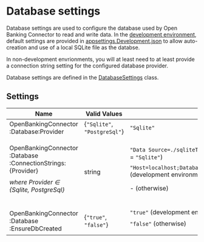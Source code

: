 # Database settings

Database settings are used to configure the database used by Open Banking Connector to read and write data. In the [development environment](./README.md#environment-selection), default settings are provided in [appsettings.Development.json](../../src/OpenBanking.WebApp.Connector/appsettings.Development.json) to allow auto-creation and use of a local SQLite file as the databse.

In non-development envrionments, you will at least need to at least provide a connection string setting for the configured database provider.

Database settings are defined in the [DatabaseSettings](../../src/OpenBanking.Library.Connector/Models/Configuration/DatabaseSettings.cs#L16) class.

## Settings

Name | Valid Values | Default Value(s) | Description
--- | --- | --- | ---
OpenBankingConnector<wbr/>:Database<wbr/>:Provider | {`"Sqlite"`, `"PostgreSql"`} | `"Sqlite"` | Determines which database provider Open Banking Connector uses.
OpenBankingConnector<wbr/>:Database<wbr/>:ConnectionStrings:{Provider} <p style="margin-top: 10px;"> *where Provider ∈ {Sqlite, PostgreSql}*  </p> | string | `"Data Source=./sqliteTestDb.db"` (development environment and Provider = `"Sqlite"`) <p style="margin-top: 10px;"> `"Host=localhost;Database=test;Username=postgres;Password=placeholder"` (development environment and Provider = `"PostgreSql"`) <p style="margin-top: 10px;"> - (otherwise) | Connection strings for each database provider. Open Banking Connector only reads the one for the provider specified by OpenBankingConnector:Database:Provider. The BankTests project, however, may use multiple connection strings to test with multiple databases. A list of connection string parameters for provider `PostgreSql` is given [here](https://www.npgsql.org/doc/connection-string-parameters.html).
OpenBankingConnector<wbr/>:Database<wbr/>:EnsureDbCreated |{`"true"`, `"false"`} |`"true"` (development environment) <p style="margin-top: 10px;"> `"false"` (otherwise) | Ensures database is created if does not exist. Intended for use in Development environment only.

